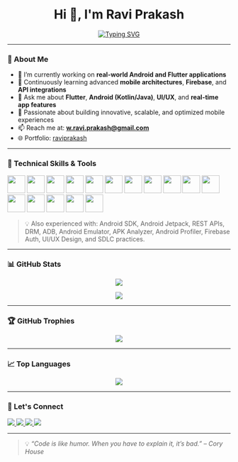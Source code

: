 <h1 align="center">Hi 👋, I'm Ravi Prakash</h1>

<p align="center">
  <a href="https://raviprakash.in" target="_blank">
    <img src="https://readme-typing-svg.demolab.com?font=Fira+Code&duration=3000&pause=1000&center=true&vCenter=true&width=500&lines=Flutter+%26+Android+Developer;Mobile+App+Engineer;UI/UX+Designer;Open+Source+Contributor" alt="Typing SVG" />
  </a>
</p>

---

### 📍 About Me

- 🔭 I’m currently working on **real-world Android and Flutter applications**
- 🌱 Continuously learning advanced **mobile architectures**, **Firebase**, and **API integrations**
- 💬 Ask me about **Flutter**, **Android (Kotlin/Java)**, **UI/UX**, and **real-time app features**
- 🧠 Passionate about building innovative, scalable, and optimized mobile experiences
- 📫 Reach me at: **w.ravi.prakash@gmail.com**
- 🌐 Portfolio: [raviprakash](https://rdsravi.github.io/raviprakash/)

---

### 🧰 Technical Skills & Tools

<p align="left">
  <!-- Mobile Development -->
  <img src="https://cdn.jsdelivr.net/gh/devicons/devicon/icons/flutter/flutter-original.svg" width="40" height="40" />
  <img src="https://cdn.jsdelivr.net/gh/devicons/devicon/icons/dart/dart-original.svg" width="40" height="40" />
  <img src="https://cdn.jsdelivr.net/gh/devicons/devicon/icons/kotlin/kotlin-original.svg" width="40" height="40" />
  <img src="https://cdn.jsdelivr.net/gh/devicons/devicon/icons/java/java-original.svg" width="40" height="40" />

  <!-- Web Development -->
  <img src="https://cdn.jsdelivr.net/gh/devicons/devicon/icons/javascript/javascript-original.svg" width="40" height="40" />
  <img src="https://cdn.jsdelivr.net/gh/devicons/devicon/icons/html5/html5-original.svg" width="40" height="40" />
  <img src="https://cdn.jsdelivr.net/gh/devicons/devicon/icons/css3/css3-original.svg" width="40" height="40" />

  <!-- Tools & Platforms -->
  <img src="https://cdn.jsdelivr.net/gh/devicons/devicon/icons/firebase/firebase-plain.svg" width="40" height="40" />
  <img src="https://cdn.jsdelivr.net/gh/devicons/devicon/icons/git/git-original.svg" width="40" height="40" />
  <img src="https://cdn.jsdelivr.net/gh/devicons/devicon/icons/github/github-original.svg" width="40" height="40" />
  <img src="https://cdn.jsdelivr.net/gh/devicons/devicon/icons/postman/postman-original.svg" width="40" height="40" />
  <img src="https://cdn.jsdelivr.net/gh/devicons/devicon/icons/vscode/vscode-original.svg" width="40" height="40" />
  <img src="https://cdn.jsdelivr.net/gh/devicons/devicon/icons/android/android-original.svg" width="40" height="40" />
  <img src="https://cdn.jsdelivr.net/gh/devicons/devicon/icons/linux/linux-original.svg" width="40" height="40" />
  <img src="https://cdn.jsdelivr.net/gh/devicons/devicon/icons/windows8/windows8-original.svg" width="40" height="40" />
  <img src="https://cdn.jsdelivr.net/gh/devicons/devicon/icons/apple/apple-original.svg" width="40" height="40" />
</p>

> 💡 Also experienced with: Android SDK, Android Jetpack, REST APIs, DRM, ADB, Android Emulator, APK Analyzer, Android Profiler, Firebase Auth, UI/UX Design, and SDLC practices.


---

### 📊 GitHub Stats

<p align="center">
  <img src="https://github-readme-stats.vercel.app/api?username=rdsravi&show_icons=true&theme=radical" />
</p>

<p align="center">
  <img src="https://streak-stats.demolab.com/?user=rdsravi&theme=radical" />
</p>

---

### 🏆 GitHub Trophies

<p align="center">
  <img src="https://github-profile-trophy.vercel.app/?username=rdsravi&theme=radical&no-bg=true&no-frame=true&margin-w=10" />
</p>

---

### 📈 Top Languages

<p align="center">
  <img src="https://github-readme-stats.vercel.app/api/top-langs/?username=rdsravi&layout=compact&theme=radical" />
</p>

---

### 🔗 Let's Connect

<p align="left">
  <a href="https://linkedin.com/in/ravi-prakash-rds" target="_blank">
    <img src="https://img.shields.io/badge/LinkedIn-blue?style=flat&logo=linkedin&logoColor=white" />
  </a>
  <a href="mailto:w.ravi.prakash@gmail.com">
    <img src="https://img.shields.io/badge/Gmail-red?style=flat&logo=gmail&logoColor=white" />
  </a>
  <a href="https://github.com/rdsravi" target="_blank">
    <img src="https://img.shields.io/badge/GitHub-black?style=flat&logo=github&logoColor=white" />
  </a>
  <a href="https://rdsravi.github.io/raviprakash/" target="_blank">
    <img src="https://img.shields.io/badge/Portfolio-darkgreen?style=flat&logo=google-chrome&logoColor=white" />
  </a>
</p>

---

> 💡 _“Code is like humor. When you have to explain it, it’s bad.” – Cory House_
